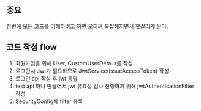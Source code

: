 ## 중요
한번에 모든 코드를 이해하려고 하면 오히려 복잡해지면서 헷갈리게 된다.

## 코드 작성 flow
1. 회원가입을 위해 User, CustomUserDetails를 작성
2. 로그인시 Jwt가 필요하므로 JwtService(issueAccessToken) 작성
3. 로그인 api 작성 후 jwt 응답
4. test api 하나 만들어서 jwt 유효성 검사 진행하기 위해 jwtAuthenticationFilter 작성
5. SecurityConfig에 filter 등록
